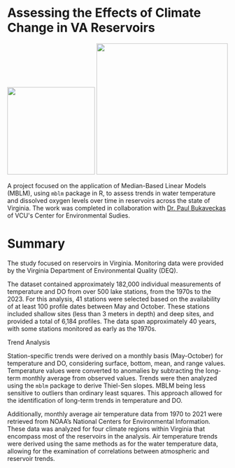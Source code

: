 # Assessing the Effects of Climate Change in VA Reservoirs

<p align="center">
  <img src="img/publication_images/reservoirAnalysis_publicationPlot.jpg" width="200">
  <img src="img/publication_images/resevoirAnalysis_publicationMap.jpg" width="300">
</p>


A project focused on the application of Median-Based Linear Models (MBLM), using `mblm` package in R, to assess trends in water temperature and dissolved oxygen levels over time in reservoirs across the state of Virginia. The work was completed in collaboration with [Dr. Paul Bukaveckas](https://blogs.vcu.edu/pabukaveckas/) of VCU's Center for Environmental Sudies.

# Summary

The study focused on reservoirs in Virginia. Monitoring data were provided by the Virginia Department of Environmental Quality (DEQ). 

The dataset contained approximately 182,000 individual measurements of temperature and DO from over 500 lake stations, from the 1970s to the 2023. For this analysis, 41 stations were selected based on the availability of at least 100 profile dates between May and October. These stations included shallow sites (less than 3 meters in depth) and deep sites, and provided a total of 6,184 profiles. The data span approximately 40 years, with some stations monitored as early as the 1970s.

Trend Analysis

Station-specific trends were derived on a monthly basis (May-October) for temperature and DO, considering surface, bottom, mean, and range values. Temperature values were converted to anomalies by subtracting the long-term monthly average from observed values. Trends were then analyzed using the `mblm` package to derive Thiel-Sen slopes. MBLM being less sensitive to outliers than ordinary least squares. This approach allowed for the identification of long-term trends in temperature and DO.

Additionally, monthly average air temperature data from 1970 to 2021 were retrieved from NOAA’s National Centers for Environmental Information. These data was analyzed for four climate regions within Virginia that encompass most of the reservoirs in the analysis. Air temperature trends were derived using the same methods as for the water temperature data, allowing for the examination of correlations between atmospheric and reservoir trends.



